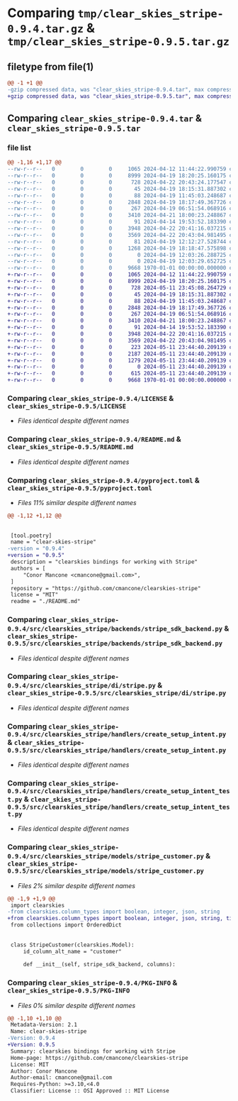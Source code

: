 # Comparing `tmp/clear_skies_stripe-0.9.4.tar.gz` & `tmp/clear_skies_stripe-0.9.5.tar.gz`

## filetype from file(1)

```diff
@@ -1 +1 @@
-gzip compressed data, was "clear_skies_stripe-0.9.4.tar", max compression
+gzip compressed data, was "clear_skies_stripe-0.9.5.tar", max compression
```

## Comparing `clear_skies_stripe-0.9.4.tar` & `clear_skies_stripe-0.9.5.tar`

### file list

```diff
@@ -1,16 +1,17 @@
--rw-r--r--   0        0        0     1065 2024-04-12 11:44:22.990759 clear_skies_stripe-0.9.4/LICENSE
--rw-r--r--   0        0        0     8999 2024-04-19 18:20:25.160175 clear_skies_stripe-0.9.4/README.md
--rw-r--r--   0        0        0      728 2024-04-22 20:43:24.177547 clear_skies_stripe-0.9.4/pyproject.toml
--rw-r--r--   0        0        0       45 2024-04-19 18:15:31.887302 clear_skies_stripe-0.9.4/src/clearskies_stripe/__init__.py
--rw-r--r--   0        0        0       88 2024-04-19 11:45:03.248687 clear_skies_stripe-0.9.4/src/clearskies_stripe/backends/__init__.py
--rw-r--r--   0        0        0     2848 2024-04-19 18:17:49.367726 clear_skies_stripe-0.9.4/src/clearskies_stripe/backends/stripe_sdk_backend.py
--rw-r--r--   0        0        0      267 2024-04-19 06:51:54.068916 clear_skies_stripe-0.9.4/src/clearskies_stripe/di/__init__.py
--rw-r--r--   0        0        0     3410 2024-04-21 18:00:23.248867 clear_skies_stripe-0.9.4/src/clearskies_stripe/di/stripe.py
--rw-r--r--   0        0        0       91 2024-04-14 19:53:52.183390 clear_skies_stripe-0.9.4/src/clearskies_stripe/handlers/__init__.py
--rw-r--r--   0        0        0     3948 2024-04-22 20:41:16.037215 clear_skies_stripe-0.9.4/src/clearskies_stripe/handlers/create_setup_intent.py
--rw-r--r--   0        0        0     3569 2024-04-22 20:43:04.981495 clear_skies_stripe-0.9.4/src/clearskies_stripe/handlers/create_setup_intent_test.py
--rw-r--r--   0        0        0       81 2024-04-19 12:12:27.528744 clear_skies_stripe-0.9.4/src/clearskies_stripe/models/__init__.py
--rw-r--r--   0        0        0     1268 2024-04-19 18:18:47.575898 clear_skies_stripe-0.9.4/src/clearskies_stripe/models/stripe_customer.py
--rw-r--r--   0        0        0        0 2024-04-19 12:03:26.288725 clear_skies_stripe-0.9.4/src/clearskies_stripe/models/stripe_payment.py
--rw-r--r--   0        0        0        0 2024-04-19 12:03:29.652725 clear_skies_stripe-0.9.4/src/clearskies_stripe/models/stripe_payment_method.py
--rw-r--r--   0        0        0     9668 1970-01-01 00:00:00.000000 clear_skies_stripe-0.9.4/PKG-INFO
+-rw-r--r--   0        0        0     1065 2024-04-12 11:44:22.990759 clear_skies_stripe-0.9.5/LICENSE
+-rw-r--r--   0        0        0     8999 2024-04-19 18:20:25.160175 clear_skies_stripe-0.9.5/README.md
+-rw-r--r--   0        0        0      728 2024-05-11 23:45:08.264729 clear_skies_stripe-0.9.5/pyproject.toml
+-rw-r--r--   0        0        0       45 2024-04-19 18:15:31.887302 clear_skies_stripe-0.9.5/src/clearskies_stripe/__init__.py
+-rw-r--r--   0        0        0       88 2024-04-19 11:45:03.248687 clear_skies_stripe-0.9.5/src/clearskies_stripe/backends/__init__.py
+-rw-r--r--   0        0        0     2848 2024-04-19 18:17:49.367726 clear_skies_stripe-0.9.5/src/clearskies_stripe/backends/stripe_sdk_backend.py
+-rw-r--r--   0        0        0      267 2024-04-19 06:51:54.068916 clear_skies_stripe-0.9.5/src/clearskies_stripe/di/__init__.py
+-rw-r--r--   0        0        0     3410 2024-04-21 18:00:23.248867 clear_skies_stripe-0.9.5/src/clearskies_stripe/di/stripe.py
+-rw-r--r--   0        0        0       91 2024-04-14 19:53:52.183390 clear_skies_stripe-0.9.5/src/clearskies_stripe/handlers/__init__.py
+-rw-r--r--   0        0        0     3948 2024-04-22 20:41:16.037215 clear_skies_stripe-0.9.5/src/clearskies_stripe/handlers/create_setup_intent.py
+-rw-r--r--   0        0        0     3569 2024-04-22 20:43:04.981495 clear_skies_stripe-0.9.5/src/clearskies_stripe/handlers/create_setup_intent_test.py
+-rw-r--r--   0        0        0      223 2024-05-11 23:44:40.209139 clear_skies_stripe-0.9.5/src/clearskies_stripe/models/__init__.py
+-rw-r--r--   0        0        0     2187 2024-05-11 23:44:40.209139 clear_skies_stripe-0.9.5/src/clearskies_stripe/models/stripe_charge.py
+-rw-r--r--   0        0        0     1279 2024-05-11 23:44:40.209139 clear_skies_stripe-0.9.5/src/clearskies_stripe/models/stripe_customer.py
+-rw-r--r--   0        0        0        0 2024-05-11 23:44:40.209139 clear_skies_stripe-0.9.5/src/clearskies_stripe/models/stripe_payment.py
+-rw-r--r--   0        0        0      615 2024-05-11 23:44:40.209139 clear_skies_stripe-0.9.5/src/clearskies_stripe/models/stripe_payment_method.py
+-rw-r--r--   0        0        0     9668 1970-01-01 00:00:00.000000 clear_skies_stripe-0.9.5/PKG-INFO
```

### Comparing `clear_skies_stripe-0.9.4/LICENSE` & `clear_skies_stripe-0.9.5/LICENSE`

 * *Files identical despite different names*

### Comparing `clear_skies_stripe-0.9.4/README.md` & `clear_skies_stripe-0.9.5/README.md`

 * *Files identical despite different names*

### Comparing `clear_skies_stripe-0.9.4/pyproject.toml` & `clear_skies_stripe-0.9.5/pyproject.toml`

 * *Files 11% similar despite different names*

```diff
@@ -1,12 +1,12 @@
 
 
 [tool.poetry]
 name = "clear-skies-stripe"
-version = "0.9.4"
+version = "0.9.5"
 description = "clearskies bindings for working with Stripe"
 authors = [
     "Conor Mancone <cmancone@gmail.com>",
 ]
 repository = "https://github.com/cmancone/clearskies-stripe"
 license = "MIT"
 readme = "./README.md"
```

### Comparing `clear_skies_stripe-0.9.4/src/clearskies_stripe/backends/stripe_sdk_backend.py` & `clear_skies_stripe-0.9.5/src/clearskies_stripe/backends/stripe_sdk_backend.py`

 * *Files identical despite different names*

### Comparing `clear_skies_stripe-0.9.4/src/clearskies_stripe/di/stripe.py` & `clear_skies_stripe-0.9.5/src/clearskies_stripe/di/stripe.py`

 * *Files identical despite different names*

### Comparing `clear_skies_stripe-0.9.4/src/clearskies_stripe/handlers/create_setup_intent.py` & `clear_skies_stripe-0.9.5/src/clearskies_stripe/handlers/create_setup_intent.py`

 * *Files identical despite different names*

### Comparing `clear_skies_stripe-0.9.4/src/clearskies_stripe/handlers/create_setup_intent_test.py` & `clear_skies_stripe-0.9.5/src/clearskies_stripe/handlers/create_setup_intent_test.py`

 * *Files identical despite different names*

### Comparing `clear_skies_stripe-0.9.4/src/clearskies_stripe/models/stripe_customer.py` & `clear_skies_stripe-0.9.5/src/clearskies_stripe/models/stripe_customer.py`

 * *Files 2% similar despite different names*

```diff
@@ -1,9 +1,9 @@
 import clearskies
-from clearskies.column_types import boolean, integer, json, string
+from clearskies.column_types import boolean, integer, json, string, timestamp
 from collections import OrderedDict
 
 
 class StripeCustomer(clearskies.Model):
     id_column_alt_name = "customer"
 
     def __init__(self, stripe_sdk_backend, columns):
```

### Comparing `clear_skies_stripe-0.9.4/PKG-INFO` & `clear_skies_stripe-0.9.5/PKG-INFO`

 * *Files 0% similar despite different names*

```diff
@@ -1,10 +1,10 @@
 Metadata-Version: 2.1
 Name: clear-skies-stripe
-Version: 0.9.4
+Version: 0.9.5
 Summary: clearskies bindings for working with Stripe
 Home-page: https://github.com/cmancone/clearskies-stripe
 License: MIT
 Author: Conor Mancone
 Author-email: cmancone@gmail.com
 Requires-Python: >=3.10,<4.0
 Classifier: License :: OSI Approved :: MIT License
```


